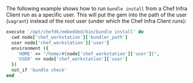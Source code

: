 The following example shows how to run `bundle install` from a Chef
Infra Client run as a specific user. This will put the gem into the path
of the user (`vagrant`) instead of the root user (under which the Chef
Infra Client runs):

``` ruby
execute '/opt/chefdk/embedded/bin/bundle install' do
  cwd node['chef_workstation']['bundler_path']
  user node['chef_workstation']['user']
  environment ({
    'HOME' => "/home/#{node['chef_workstation']['user']}",
    'USER' => node['chef_workstation']['user']
  })
  not_if 'bundle check'
end
```